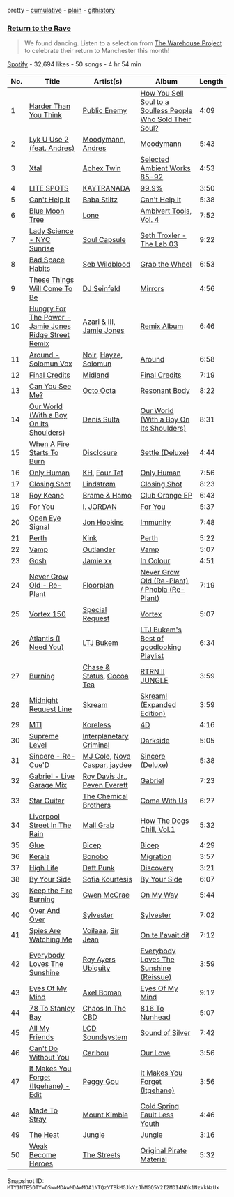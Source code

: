 pretty - [cumulative](/playlists/cumulative/37i9dQZF1DWXTfdxNcD5sS.md) - [plain](/playlists/plain/37i9dQZF1DWXTfdxNcD5sS) - [githistory](https://github.githistory.xyz/mackorone/spotify-playlist-archive/blob/main/playlists/plain/37i9dQZF1DWXTfdxNcD5sS)

### [Return to the Rave](https://open.spotify.com/playlist/37i9dQZF1DWXTfdxNcD5sS)

> We found dancing\. Listen to a selection from <a href="https://www.thewarehouseproject.com/ticketlist">The Warehouse Project</a> to celebrate their return to Manchester this month!

[Spotify](https://open.spotify.com/user/spotify) - 32,694 likes - 50 songs - 4 hr 54 min

| No. | Title | Artist(s) | Album | Length |
|---|---|---|---|---|
| 1 | [Harder Than You Think](https://open.spotify.com/track/5YpZh8wfS4moRBk0ijNcXr) | [Public Enemy](https://open.spotify.com/artist/6Mo9PoU6svvhgEum7wh2Nd) | [How You Sell Soul to a Soulless People Who Sold Their Soul?](https://open.spotify.com/album/6izTLoTDL2k78sAvpLfHOP) | 4:09 |
| 2 | [Lyk U Use 2 \(feat\. Andres\)](https://open.spotify.com/track/4ncFRft2xEs4kanULQjaOz) | [Moodymann](https://open.spotify.com/artist/6pohviZSNRueSX7uNu63ZX), [Andres](https://open.spotify.com/artist/7sdFsJNQmnXEJjpgeVeQWO) | [Moodymann](https://open.spotify.com/album/61sGO58ljdDgD4Mn6Bcj3P) | 5:43 |
| 3 | [Xtal](https://open.spotify.com/track/7o2AeQZzfCERsRmOM86EcB) | [Aphex Twin](https://open.spotify.com/artist/6kBDZFXuLrZgHnvmPu9NsG) | [Selected Ambient Works 85\-92](https://open.spotify.com/album/7aNclGRxTysfh6z0d8671k) | 4:53 |
| 4 | [LITE SPOTS](https://open.spotify.com/track/3Fc7k96EGOGiJBMZUxbpq7) | [KAYTRANADA](https://open.spotify.com/artist/6qgnBH6iDM91ipVXv28OMu) | [99.9%](https://open.spotify.com/album/6JD4Qerb8IcaAzFgpFw0sa) | 3:50 |
| 5 | [Can't Help It](https://open.spotify.com/track/7z2oL4N6nkOY39PXLASCpO) | [Baba Stiltz](https://open.spotify.com/artist/1xaQSClXcsc1JvxZ2qnwBF) | [Can't Help It](https://open.spotify.com/album/4dOyCbf2Qpy6XCrVVSTLBp) | 5:38 |
| 6 | [Blue Moon Tree](https://open.spotify.com/track/6TgA4zU87WT2qt2YTG7SEo) | [Lone](https://open.spotify.com/artist/5wZOrGWdg4hq7KIRMupJdI) | [Ambivert Tools, Vol\. 4](https://open.spotify.com/album/5Tk7z0XOX8FLfrPFztPIvw) | 7:52 |
| 7 | [Lady Science \- NYC Sunrise](https://open.spotify.com/track/6cnfseLPZpaPq53XYw6NIv) | [Soul Capsule](https://open.spotify.com/artist/7cXMDkf45UtgRlxemP1I4o) | [Seth Troxler \- The Lab 03](https://open.spotify.com/album/0mKtPZ9E96U6gQX15cfHto) | 9:22 |
| 8 | [Bad Space Habits](https://open.spotify.com/track/4oQnUyUJD1nU8UboxF2oAC) | [Seb Wildblood](https://open.spotify.com/artist/51Rlwvwkj8L3zakIRr6dUV) | [Grab the Wheel](https://open.spotify.com/album/5SfgVot2mDAfpHcusl2p72) | 6:53 |
| 9 | [These Things Will Come To Be](https://open.spotify.com/track/27cgqh0VRhVeM61ugTnorD) | [DJ Seinfeld](https://open.spotify.com/artist/37YzpfBeFju8QRZ3g0Ha1Q) | [Mirrors](https://open.spotify.com/album/7FvnTARvgjUyWnUT0flUN7) | 4:56 |
| 10 | [Hungry For The Power \- Jamie Jones Ridge Street Remix](https://open.spotify.com/track/0fhsLuoWjfqGIg9ucb3Jab) | [Azari & III](https://open.spotify.com/artist/2DC2KJDKwTf5RGfuWCzAkc), [Jamie Jones](https://open.spotify.com/artist/4admDxmnri5Zco0xYrJ0ji) | [Remix Album](https://open.spotify.com/album/2M8DuRnkOsYlM9MAa2XLGr) | 6:46 |
| 11 | [Around \- Solomun Vox](https://open.spotify.com/track/5qA35ZZWFOqynheP5x8rty) | [Noir](https://open.spotify.com/artist/2rHW9XpYMGsHj7BmAOSmr9), [Hayze](https://open.spotify.com/artist/18AwII7HfpkvyTYPw7sp6L), [Solomun](https://open.spotify.com/artist/5wJK4kQAkVGjqM9x46KQOC) | [Around](https://open.spotify.com/album/1TaZYikPW0Cjp1f6O685fN) | 6:58 |
| 12 | [Final Credits](https://open.spotify.com/track/5gC2aJwuSzGe3IJVlk9r2O) | [Midland](https://open.spotify.com/artist/1YFLNH4rO40x9i16RpLwdY) | [Final Credits](https://open.spotify.com/album/4DR47uL0VrENkV4fuTMdOE) | 7:19 |
| 13 | [Can You See Me?](https://open.spotify.com/track/1lJxzeAVTZ7Hs7B5jFluMl) | [Octo Octa](https://open.spotify.com/artist/2GH8Mzo3Ur1AdOnGUUpt17) | [Resonant Body](https://open.spotify.com/album/4tCzrHhdqQ8CiM9e3tZR0F) | 8:22 |
| 14 | [Our World \(With a Boy On Its Shoulders\)](https://open.spotify.com/track/4K9edHSD48LUXe7g3nTuGW) | [Denis Sulta](https://open.spotify.com/artist/7cDu9zG1gVQrMdSGBAhzvn) | [Our World \(With a Boy On Its Shoulders\)](https://open.spotify.com/album/2NhzzLcP5AzTqiniG9Qtqe) | 8:31 |
| 15 | [When A Fire Starts To Burn](https://open.spotify.com/track/7qVLZuvzNjyiy3TVtEBwBE) | [Disclosure](https://open.spotify.com/artist/6nS5roXSAGhTGr34W6n7Et) | [Settle \(Deluxe\)](https://open.spotify.com/album/1lM5IfaqcIsXd6UCV3aDSs) | 4:44 |
| 16 | [Only Human](https://open.spotify.com/track/4waVSC9eSkrt6RxJK3DhwW) | [KH](https://open.spotify.com/artist/7nwdEDnfgNpPhWQCXX3KSx), [Four Tet](https://open.spotify.com/artist/7Eu1txygG6nJttLHbZdQOh) | [Only Human](https://open.spotify.com/album/4dVxavcdnxTHyrM4U5U0kD) | 7:56 |
| 17 | [Closing Shot](https://open.spotify.com/track/1ROqr2iZR9SSGv0PvlPssV) | [Lindstrøm](https://open.spotify.com/artist/2vTtjIqZ7hW0W15t1ApKTB) | [Closing Shot](https://open.spotify.com/album/1skGl2lZ48OV8KUalrFBPD) | 8:23 |
| 18 | [Roy Keane](https://open.spotify.com/track/4YU7kjwU5ebyKS9QzkcAFK) | [Brame & Hamo](https://open.spotify.com/artist/0GH3NHvWddE49Egn2D5aRg) | [Club Orange EP](https://open.spotify.com/album/7fAGnHQ6poScvCt2gxcxHK) | 6:43 |
| 19 | [For You](https://open.spotify.com/track/2MRo59IW5O13nu0BIBqhW0) | [I\. JORDAN](https://open.spotify.com/artist/5RMLpCv3ic2KtGnqJ7eMG4) | [For You](https://open.spotify.com/album/5Gna2Z9JhoRjYR2CmIBB2r) | 5:37 |
| 20 | [Open Eye Signal](https://open.spotify.com/track/2e0jipRELfRzWVcKCNdyqc) | [Jon Hopkins](https://open.spotify.com/artist/7yxi31szvlbwvKq9dYOmFI) | [Immunity](https://open.spotify.com/album/0Zpht5ek9rMGsGB5IYPjlz) | 7:48 |
| 21 | [Perth](https://open.spotify.com/track/6YT4QYWC7EGcUedm2UGNla) | [Kink](https://open.spotify.com/artist/6yCdWsTDt4Dmb5GMZd5QLb) | [Perth](https://open.spotify.com/album/3tEw4xxPRSOospQ0fsO9Is) | 5:22 |
| 22 | [Vamp](https://open.spotify.com/track/2PbbWaQk1ex4pC9Gi1cAXR) | [Outlander](https://open.spotify.com/artist/41XIysCCBLjEp8F9SH5mAP) | [Vamp](https://open.spotify.com/album/0S8M6XLtjsckE15KVXOxSZ) | 5:07 |
| 23 | [Gosh](https://open.spotify.com/track/4mlZurguzNJior9siewA8C) | [Jamie xx](https://open.spotify.com/artist/7A0awCXkE1FtSU8B0qwOJQ) | [In Colour](https://open.spotify.com/album/04Duapg2mNlVykd895xcfZ) | 4:51 |
| 24 | [Never Grow Old \- Re\-Plant](https://open.spotify.com/track/4ylwhtHT57G5VbpVMyUIBR) | [Floorplan](https://open.spotify.com/artist/0RBnTX5xoVa1bDYt9Qbies) | [Never Grow Old \(Re\-Plant\) / Phobia \(Re\-Plant\)](https://open.spotify.com/album/7nIB2qmP6H7svgk8bIaQC2) | 7:19 |
| 25 | [Vortex 150](https://open.spotify.com/track/6kK7Ds7xnSEFjABhMadbNq) | [Special Request](https://open.spotify.com/artist/59xdAObFYuaKO2phzzz07H) | [Vortex](https://open.spotify.com/album/2wloRNpWkvTJyFJTyexRwh) | 5:07 |
| 26 | [Atlantis \(I Need You\)](https://open.spotify.com/track/0kvwEKFefwc26vROd0GGkQ) | [LTJ Bukem](https://open.spotify.com/artist/5Wfn5sc1w3DhMTpU7oPJZL) | [LTJ Bukem's Best of goodlooking Playlist](https://open.spotify.com/album/6nR8pBpPATlwBQ6WiGHDt6) | 6:34 |
| 27 | [Burning](https://open.spotify.com/track/4zrn6BkANQpp9yKiaKgTaz) | [Chase & Status](https://open.spotify.com/artist/3jNkaOXasoc7RsxdchvEVq), [Cocoa Tea](https://open.spotify.com/artist/7z7anCUBwfJUFuTQ4D1x6R) | [RTRN II JUNGLE](https://open.spotify.com/album/5TL5mPJjOPiQCcZzEpfuaU) | 3:59 |
| 28 | [Midnight Request Line](https://open.spotify.com/track/6saiu3uHwIpzPl8GKtRRNR) | [Skream](https://open.spotify.com/artist/2jbP92oFLWqPqogflK1wlW) | [Skream! \(Expanded Edition\)](https://open.spotify.com/album/1nWIYpBIbSn759fhDYPvrx) | 3:59 |
| 29 | [MTI](https://open.spotify.com/track/1f8Egwl9HHjPIawRbuioCi) | [Koreless](https://open.spotify.com/artist/3TsEEdpuuCN1G0dPxV4uOA) | [4D](https://open.spotify.com/album/76254F4WYdKOm0pVAVvp0x) | 4:16 |
| 30 | [Supreme Level](https://open.spotify.com/track/2QaVPjEedRzUoYkP9duY1k) | [Interplanetary Criminal](https://open.spotify.com/artist/6uJ51uV5rYzu1MJkC4CceI) | [Darkside](https://open.spotify.com/album/7vYyuyPUzefAvNTmfrPzkq) | 5:05 |
| 31 | [Sincere \- Re\-Cue'D](https://open.spotify.com/track/3ttQGouvKMlbI2bTgAMWup) | [MJ Cole](https://open.spotify.com/artist/49GY4uPAwdlk5lSGtfKWYl), [Nova Caspar](https://open.spotify.com/artist/3jslBrqnHkIjs2PSUKJae0), [jaydee](https://open.spotify.com/artist/7dkFT090qwJt2IDXvCZwNG) | [Sincere \(Deluxe\)](https://open.spotify.com/album/0V76cokjWCIMO2pnElF1mw) | 5:38 |
| 32 | [Gabriel \- Live Garage Mix](https://open.spotify.com/track/6fSdR81YvNG8Wo6i2ytLPR) | [Roy Davis Jr.](https://open.spotify.com/artist/3O81ptrvwO8etw6HwABJs8), [Peven Everett](https://open.spotify.com/artist/0v2oB2xMS64U3lcU5DFuCY) | [Gabriel](https://open.spotify.com/album/6tpMPtjSNecQgsJlXHXARd) | 7:23 |
| 33 | [Star Guitar](https://open.spotify.com/track/19mC6xktT1JyyycK6cQaXA) | [The Chemical Brothers](https://open.spotify.com/artist/1GhPHrq36VKCY3ucVaZCfo) | [Come With Us](https://open.spotify.com/album/56nVadPbdCs1yGB0AtXSGp) | 6:27 |
| 34 | [Liverpool Street In The Rain](https://open.spotify.com/track/2anY2gPJklTi9HcFx4Xdas) | [Mall Grab](https://open.spotify.com/artist/7yF6JnFPDzgml2Ytkyl5D7) | [How The Dogs Chill, Vol.1](https://open.spotify.com/album/12KUsz5VGp0SNjfXPxNVjE) | 5:32 |
| 35 | [Glue](https://open.spotify.com/track/2aJDlirz6v2a4HREki98cP) | [Bicep](https://open.spotify.com/artist/73A3bLnfnz5BoQjb4gNCga) | [Bicep](https://open.spotify.com/album/4psDRFbIlUM1KUb1omccXo) | 4:29 |
| 36 | [Kerala](https://open.spotify.com/track/5DAjrJqXqYtgr67pVhmUeR) | [Bonobo](https://open.spotify.com/artist/0cmWgDlu9CwTgxPhf403hb) | [Migration](https://open.spotify.com/album/2T64N96AVfsrRFJCUXQEoZ) | 3:57 |
| 37 | [High Life](https://open.spotify.com/track/098ttCNmncrO4YvqWUNMvn) | [Daft Punk](https://open.spotify.com/artist/4tZwfgrHOc3mvqYlEYSvVi) | [Discovery](https://open.spotify.com/album/2noRn2Aes5aoNVsU6iWThc) | 3:21 |
| 38 | [By Your Side](https://open.spotify.com/track/69uPNh3b6VKdMZMbIKYQ1l) | [Sofia Kourtesis](https://open.spotify.com/artist/7wXTWO45lqpUejDkike0Gf) | [By Your Side](https://open.spotify.com/album/4iv1fsRtMDanS6VB6RW0Hg) | 6:07 |
| 39 | [Keep the Fire Burning](https://open.spotify.com/track/4rS4K30qVDExdjeU4feF4c) | [Gwen McCrae](https://open.spotify.com/artist/742YR9ZgF0tCO5juBfvPAU) | [On My Way](https://open.spotify.com/album/4s4o0cdIjRxqL92hFa30c9) | 5:44 |
| 40 | [Over And Over](https://open.spotify.com/track/23PqxkDoz1hHEKg0PHRZGv) | [Sylvester](https://open.spotify.com/artist/5TGTpu4g8siFOIctZuQO7y) | [Sylvester](https://open.spotify.com/album/4MV7hahWwvYjH1CG6x1GvU) | 7:02 |
| 41 | [Spies Are Watching Me](https://open.spotify.com/track/1UIqpCB0b56K7U0JJPfskN) | [Voilaaa](https://open.spotify.com/artist/6MQoRoLtsUg7Fzi5nJGmC1), [Sir Jean](https://open.spotify.com/artist/4SkHS4kCrdABhw4KLVrOz0) | [On te l'avait dit](https://open.spotify.com/album/769hXvYI0EBGEC2ldfRgnp) | 7:12 |
| 42 | [Everybody Loves The Sunshine](https://open.spotify.com/track/5le4sn0iMcnKU56bdmNzso) | [Roy Ayers Ubiquity](https://open.spotify.com/artist/3WbeZvDk1COiO2dEokZqn7) | [Everybody Loves The Sunshine \(Reissue\)](https://open.spotify.com/album/5JehGpTedBPXzhUcwXoIlf) | 3:59 |
| 43 | [Eyes Of My Mind](https://open.spotify.com/track/6eLNnJwSlwEStbIAZVAYzd) | [Axel Boman](https://open.spotify.com/artist/59qo8jHDlC1i30HVjQQW3O) | [Eyes Of My Mind](https://open.spotify.com/album/0WaYnVmCtKMrDTWffsSKb2) | 9:12 |
| 44 | [78 To Stanley Bay](https://open.spotify.com/track/74LRqSi9vqy4vnxCLInNAw) | [Chaos In The CBD](https://open.spotify.com/artist/0QOQc6jEsPX5Y45TV0hXQy) | [816 To Nunhead](https://open.spotify.com/album/1OKJNHif5s5NzcScX4ac44) | 5:07 |
| 45 | [All My Friends](https://open.spotify.com/track/2Ud3deeqLAG988pfW0Kwcl) | [LCD Soundsystem](https://open.spotify.com/artist/066X20Nz7iquqkkCW6Jxy6) | [Sound of Silver](https://open.spotify.com/album/1R8kkopLT4IAxzMMkjic6X) | 7:42 |
| 46 | [Can't Do Without You](https://open.spotify.com/track/5owacNcWuezb4JHoGdoQSj) | [Caribou](https://open.spotify.com/artist/4aEnNH9PuU1HF3TsZTru54) | [Our Love](https://open.spotify.com/album/4JOmLltFC735tBL7jfHfA7) | 3:56 |
| 47 | [It Makes You Forget \(Itgehane\) \- Edit](https://open.spotify.com/track/1GZJu6ciZ55S8Kp1s8Z5ex) | [Peggy Gou](https://open.spotify.com/artist/2mLA48B366zkELXYx7hcDN) | [It Makes You Forget \(Itgehane\)](https://open.spotify.com/album/6KQHrwJdcPIUx1mb97b1Nj) | 3:56 |
| 48 | [Made To Stray](https://open.spotify.com/track/7M0GDtHcuJrTMWtnSs48I3) | [Mount Kimbie](https://open.spotify.com/artist/3NUtpWpGDoffm3RCGhSHtl) | [Cold Spring Fault Less Youth](https://open.spotify.com/album/6ETAoJJ5NhxsGyD53cHApT) | 4:46 |
| 49 | [The Heat](https://open.spotify.com/track/2ru82sMlycieEodGcKyszh) | [Jungle](https://open.spotify.com/artist/59oA5WbbQvomJz2BuRG071) | [Jungle](https://open.spotify.com/album/5dYCfDcz1KB5E9i2kgWXXr) | 3:16 |
| 50 | [Weak Become Heroes](https://open.spotify.com/track/7yiRZW9cHqDF7Fn5Pgi6MY) | [The Streets](https://open.spotify.com/artist/4GvOygVQquMaPm8oAc0vXi) | [Original Pirate Material](https://open.spotify.com/album/6HAJ0LRCEqJeaCDm2lSsq8) | 5:32 |

Snapshot ID: `MTY1NTE5OTYwOSwwMDAwMDAwMDA1NTQzYTBkMGJkYzJhMGQ5Y2I2MDI4NDk1NzVkNzUx`
